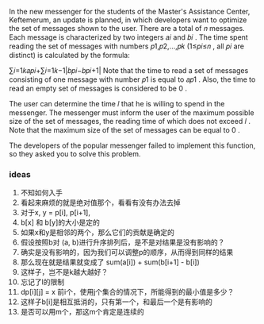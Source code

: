 In the new messenger for the students of the Master's Assistance Center, Keftemerum, an update is planned, in which developers want to optimize the set of messages shown to the user. There are a total of 𝑛
 messages. Each message is characterized by two integers 𝑎𝑖
 and 𝑏𝑖
. The time spent reading the set of messages with numbers 𝑝1,𝑝2,…,𝑝𝑘
 (1≤𝑝𝑖≤𝑛
, all 𝑝𝑖
 are distinct) is calculated by the formula:

∑𝑖=1𝑘𝑎𝑝𝑖+∑𝑖=1𝑘−1|𝑏𝑝𝑖−𝑏𝑝𝑖+1|
Note that the time to read a set of messages consisting of one message with number 𝑝1
 is equal to 𝑎𝑝1
. Also, the time to read an empty set of messages is considered to be 0
.

The user can determine the time 𝑙
 that he is willing to spend in the messenger. The messenger must inform the user of the maximum possible size of the set of messages, the reading time of which does not exceed 𝑙
. Note that the maximum size of the set of messages can be equal to 0
.

The developers of the popular messenger failed to implement this function, so they asked you to solve this problem.

### ideas
1. 不知如何入手
2. 看起来麻烦的就是绝对值那个，看看有没有办法去掉
3. 对于x, y = p[i], p[i+1], 
4. b[x] 和 b[y]的大小是定的
5. 如果x和y是相邻的两个，那么它们的贡献是确定的
6. 假设按照b对 (a, b)进行升序排列后，是不是对结果是没有影响的？
7. 确实是没有影响的，因为我们可以调整p的顺序，从而得到同样的结果
8. 那么现在就是结果就变成了 sum(a[i]) + sum(b[i+1] - b[i])
9. 这样子，岂不是k越大越好？
10. 忘记了l的限制
11. dp[i][j] = x 前i个，使用j个集合的情况下，所能得到的最小值是多少？
12. 这样子b[i]是相互抵消的，只有第一个，和最后一个是有影响的
13. 是否可以用m个，那这m个肯定是连续的